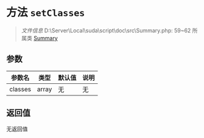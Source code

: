 # 方法 `setClasses`

> *文件信息* D:\Server\Local\suda\script\doc\src\Summary.php: 59~62
> 所属类 [Summary](../Summary.md)




## 参数


| 参数名 | 类型 | 默认值 | 说明 |
|--------|-----|-------|-------|
| classes |  array | 无 | 无 |



## 返回值

无返回值
